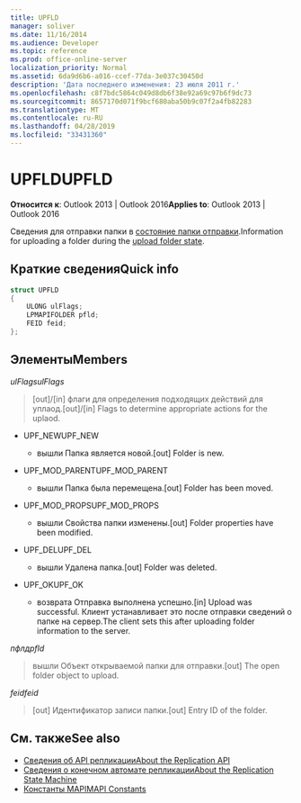 ```yaml
---
title: UPFLD
manager: soliver
ms.date: 11/16/2014
ms.audience: Developer
ms.topic: reference
ms.prod: office-online-server
localization_priority: Normal
ms.assetid: 6da9d6b6-a016-ccef-77da-3e037c30450d
description: 'Дата последнего изменения: 23 июля 2011 г.'
ms.openlocfilehash: c8f7bdc5864c049d8db6f38e92a69c97b6f9dc73
ms.sourcegitcommit: 8657170d071f9bcf680aba50b9c07f2a4fb82283
ms.translationtype: MT
ms.contentlocale: ru-RU
ms.lasthandoff: 04/28/2019
ms.locfileid: "33431360"
---
```

# <a name="upfld"></a><span data-ttu-id="c8c0d-103">UPFLD</span><span class="sxs-lookup"><span data-stu-id="c8c0d-103">UPFLD</span></span>

<span data-ttu-id="c8c0d-104">**Относится к**: Outlook 2013 | Outlook 2016</span><span class="sxs-lookup"><span data-stu-id="c8c0d-104">**Applies to**: Outlook 2013 | Outlook 2016</span></span> 
  
<span data-ttu-id="c8c0d-105">Сведения для отправки папки в [состояние папки отправки](upload-folder-state.md).</span><span class="sxs-lookup"><span data-stu-id="c8c0d-105">Information for uploading a folder during the [upload folder state](upload-folder-state.md).</span></span>
  
## <a name="quick-info"></a><span data-ttu-id="c8c0d-106">Краткие сведения</span><span class="sxs-lookup"><span data-stu-id="c8c0d-106">Quick info</span></span>

```cpp
struct UPFLD 
{ 
    ULONG ulFlags; 
    LPMAPIFOLDER pfld; 
    FEID feid; 
}; 

```

## <a name="members"></a><span data-ttu-id="c8c0d-107">Элементы</span><span class="sxs-lookup"><span data-stu-id="c8c0d-107">Members</span></span>

<span data-ttu-id="c8c0d-108">_ulFlags_</span><span class="sxs-lookup"><span data-stu-id="c8c0d-108">_ulFlags_</span></span>
  
>  <span data-ttu-id="c8c0d-109">[out]/[in] флаги для определения подходящих действий для уплаод.</span><span class="sxs-lookup"><span data-stu-id="c8c0d-109">[out]/[in] Flags to determine appropriate actions for the uplaod.</span></span> 
    
  - <span data-ttu-id="c8c0d-110">UPF_NEW</span><span class="sxs-lookup"><span data-stu-id="c8c0d-110">UPF_NEW</span></span>
    
    - <span data-ttu-id="c8c0d-111">вышли Папка является новой.</span><span class="sxs-lookup"><span data-stu-id="c8c0d-111">[out] Folder is new.</span></span>
    
  - <span data-ttu-id="c8c0d-112">UPF_MOD_PARENT</span><span class="sxs-lookup"><span data-stu-id="c8c0d-112">UPF_MOD_PARENT</span></span>
    
    - <span data-ttu-id="c8c0d-113">вышли Папка была перемещена.</span><span class="sxs-lookup"><span data-stu-id="c8c0d-113">[out] Folder has been moved.</span></span>
    
  - <span data-ttu-id="c8c0d-114">UPF_MOD_PROPS</span><span class="sxs-lookup"><span data-stu-id="c8c0d-114">UPF_MOD_PROPS</span></span>
    
    - <span data-ttu-id="c8c0d-115">вышли Свойства папки изменены.</span><span class="sxs-lookup"><span data-stu-id="c8c0d-115">[out] Folder properties have been modified.</span></span>
    
  - <span data-ttu-id="c8c0d-116">UPF_DEL</span><span class="sxs-lookup"><span data-stu-id="c8c0d-116">UPF_DEL</span></span>
    
    - <span data-ttu-id="c8c0d-117">вышли Удалена папка.</span><span class="sxs-lookup"><span data-stu-id="c8c0d-117">[out] Folder was deleted.</span></span>
    
  - <span data-ttu-id="c8c0d-118">UPF_OK</span><span class="sxs-lookup"><span data-stu-id="c8c0d-118">UPF_OK</span></span>
    
    - <span data-ttu-id="c8c0d-119">возврата Отправка выполнена успешно.</span><span class="sxs-lookup"><span data-stu-id="c8c0d-119">[in] Upload was successful.</span></span> <span data-ttu-id="c8c0d-120">Клиент устанавливает это после отправки сведений о папке на сервер.</span><span class="sxs-lookup"><span data-stu-id="c8c0d-120">The client sets this after uploading folder information to the server.</span></span>
    
<span data-ttu-id="c8c0d-121">_пфлд_</span><span class="sxs-lookup"><span data-stu-id="c8c0d-121">_pfld_</span></span>
  
> <span data-ttu-id="c8c0d-122">вышли Объект открываемой папки для отправки.</span><span class="sxs-lookup"><span data-stu-id="c8c0d-122">[out] The open folder object to upload.</span></span>
    
<span data-ttu-id="c8c0d-123">_feid_</span><span class="sxs-lookup"><span data-stu-id="c8c0d-123">_feid_</span></span>
  
> <span data-ttu-id="c8c0d-124">[out] Идентификатор записи папки.</span><span class="sxs-lookup"><span data-stu-id="c8c0d-124">[out] Entry ID of the folder.</span></span>
    
## <a name="see-also"></a><span data-ttu-id="c8c0d-125">См. также</span><span class="sxs-lookup"><span data-stu-id="c8c0d-125">See also</span></span>

- [<span data-ttu-id="c8c0d-126">Сведения об API репликации</span><span class="sxs-lookup"><span data-stu-id="c8c0d-126">About the Replication API</span></span>](about-the-replication-api.md) 
- [<span data-ttu-id="c8c0d-127">Сведения о конечном автомате репликации</span><span class="sxs-lookup"><span data-stu-id="c8c0d-127">About the Replication State Machine</span></span>](about-the-replication-state-machine.md)
- [<span data-ttu-id="c8c0d-128">Константы MAPI</span><span class="sxs-lookup"><span data-stu-id="c8c0d-128">MAPI Constants</span></span>](mapi-constants.md)


